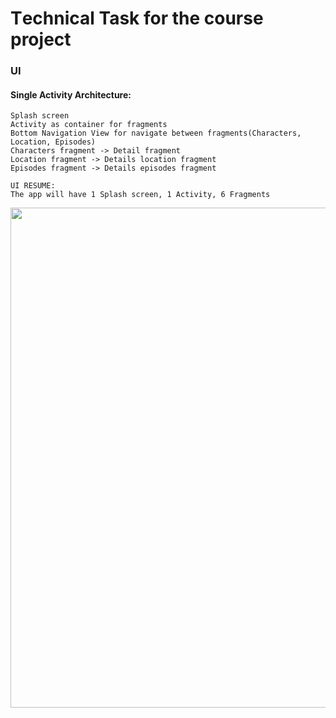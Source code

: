 # Тechnical Task for the course project
 ### UI 
#### Single Activity Architecture:
    Splash screen
    Activity as container for fragments
    Bottom Navigation View for navigate between fragments(Characters, Location, Episodes)
    Characters fragment -> Detail fragment
    Location fragment -> Details location fragment
    Episodes fragment -> Details episodes fragment
    
    UI RESUME:
    The app will have 1 Splash screen, 1 Activity, 6 Fragments
<img src=https://user-images.githubusercontent.com/117711604/203057072-f4483acf-2fd5-44c6-9539-7cec2380c8e3.png width=800>
